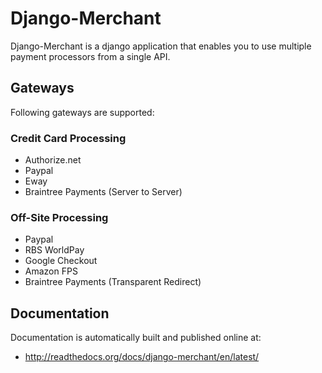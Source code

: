 # Django-Merchant

Django-Merchant is a django application that enables you to use
multiple payment processors from a single API.

## Gateways
Following gateways are supported:

### Credit Card Processing

 * Authorize.net
 * Paypal
 * Eway
 * Braintree Payments (Server to Server)

### Off-Site Processing

 * Paypal
 * RBS WorldPay
 * Google Checkout
 * Amazon FPS
 * Braintree Payments (Transparent Redirect)

## Documentation
Documentation is automatically built and published online at:

 * http://readthedocs.org/docs/django-merchant/en/latest/

